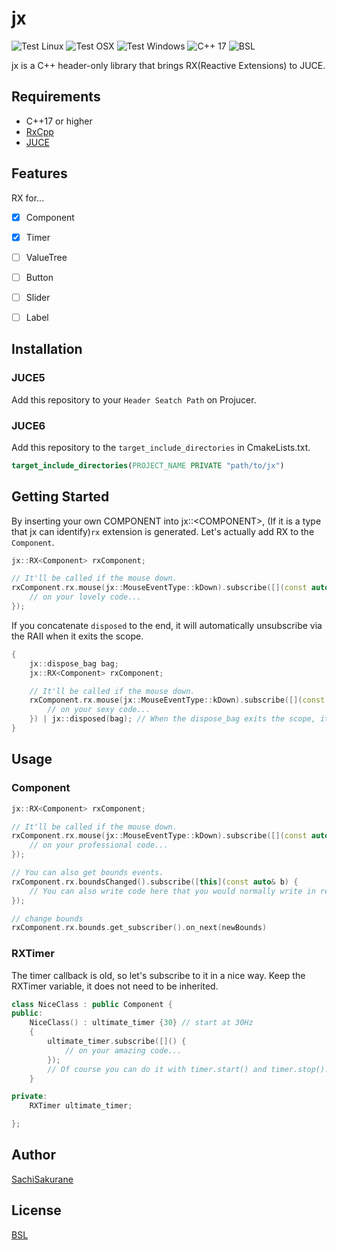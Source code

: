 # jx
![Test Linux](https://github.com/SachiSakurane/jx/workflows/Test%20Linux/badge.svg)
![Test OSX](https://github.com/SachiSakurane/jx/workflows/Test%20OSX/badge.svg)
![Test Windows](https://github.com/SachiSakurane/jx/workflows/Test%20Windows/badge.svg)
![C++ 17](https://img.shields.io/badge/C++-17-blue.svg?style=flat&logo=c%2B%2B)
![BSL](http://img.shields.io/:license-BSL-blue.svg)

jx is a C++ header-only library that brings RX(Reactive Extensions) to JUCE.


## Requirements
- C++17 or higher
- [RxCpp](https://github.com/ReactiveX/RxCpp)
- [JUCE](https://github.com/juce-framework/JUCE)

## Features
RX for...

- [x] Component
- [x] Timer
- [ ] ValueTree
- [ ] Button
- [ ] Slider
- [ ] Label


## Installation
### JUCE5
Add this repository to your `Header Seatch Path` on Projucer.

### JUCE6
Add this repository to the `target_include_directories` in CmakeLists.txt.
```cmake
target_include_directories(PROJECT_NAME PRIVATE "path/to/jx")
```

## Getting Started
By inserting your own COMPONENT into jx::\<COMPONENT>, (If it is a type that jx can identify)`rx` extension is generated.
Let's actually add RX to the `Component`.
```c++
jx::RX<Component> rxComponent;

// It'll be called if the mouse down.
rxComponent.rx.mouse(jx::MouseEventType::kDown).subscribe([](const auto& enent){
    // on your lovely code...
});
```

If you concatenate `disposed` to the end, it will automatically unsubscribe via the RAII when it exits the scope.
```c++
{
    jx::dispose_bag bag;
    jx::RX<Component> rxComponent;

    // It'll be called if the mouse down.
    rxComponent.rx.mouse(jx::MouseEventType::kDown).subscribe([](const auto& enent){
        // on your sexy code...
    }) | jx::disposed(bag); // When the dispose_bag exits the scope, it unsubscribes.
}
```

## Usage
### Component
```c++
jx::RX<Component> rxComponent;

// It'll be called if the mouse down.
rxComponent.rx.mouse(jx::MouseEventType::kDown).subscribe([](const auto& enent){
    // on your professional code...
});

// You can also get bounds events.
rxComponent.rx.boundsChanged().subscribe([this](const auto& b) {    
    // You can also write code here that you would normally write in resized().
}); 

// change bounds
rxComponent.rx.bounds.get_subscriber().on_next(newBounds)

```
### RXTimer
The timer callback is old, so let's subscribe to it in a nice way.
Keep the RXTimer variable, it does not need to be inherited.
```c++
class NiceClass : public Component {
public:
    NiceClass() : ultimate_timer {30} // start at 30Hz
    {
        ultimate_timer.subscribe([]() {
            // on your amazing code...
        });
        // Of course you can do it with timer.start() and timer.stop()!
    }

private:
    RXTimer ultimate_timer;

};
```

## Author
[SachiSakurane](https://twitter.com/sakurane_sachi)

## License
[BSL](https://www.boost.org/users/license.html)
